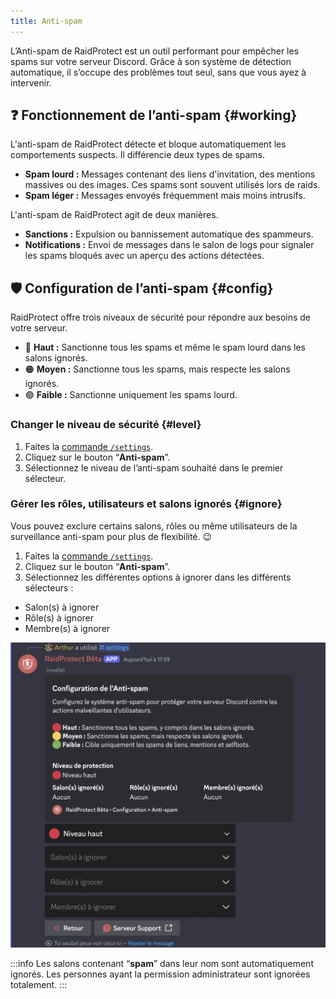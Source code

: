 ```yaml
---
title: Anti-spam
---
```

L’Anti-spam de RaidProtect est un outil performant pour empêcher les spams sur votre serveur Discord. Grâce à son système de détection automatique, il s’occupe des problèmes tout seul, sans que vous ayez à intervenir.

## ❓ Fonctionnement de l’anti-spam {#working}

L'anti-spam de RaidProtect détecte et bloque automatiquement les comportements suspects. Il différencie deux types de spams.
- **Spam lourd :** Messages contenant des liens d'invitation, des mentions massives ou des images. Ces spams sont souvent utilisés lors de raids.
- **Spam léger :** Messages envoyés fréquemment mais moins intrusifs.

L'anti-spam de RaidProtect agit de deux manières.
- **Sanctions :** Expulsion ou bannissement automatique des spammeurs.
- **Notifications :** Envoi de messages dans le salon de logs pour signaler les spams bloqués avec un aperçu des actions détectées.

## 🛡️ Configuration de l’anti-spam {#config}

RaidProtect offre trois niveaux de sécurité pour répondre aux besoins de votre serveur.
- 🔴 **Haut :** Sanctionne tous les spams et même le spam lourd dans les salons ignorés.
- 🟠 **Moyen :** Sanctionne tous les spams, mais respecte les salons ignorés.
- 🟢 **Faible :** Sanctionne uniquement les spams lourd.

### Changer le niveau de sécurité {#level}

1. Faites la [commande `/settings`](../setup.md#settings).
2. Cliquez sur le bouton “**Anti-spam**”.
3. Sélectionnez le niveau de l’anti-spam souhaité dans le premier sélecteur.

### Gérer les rôles, utilisateurs et salons ignorés {#ignore}

Vous pouvez exclure certains salons, rôles ou même utilisateurs de la surveillance anti-spam pour plus de flexibilité. 😉
1. Faites la [commande `/settings`](../setup.md#settings).
2. Cliquez sur le bouton “**Anti-spam**”.
3. Sélectionnez les différentes options à ignorer dans les différents sélecteurs :
- Salon(s) à ignorer
- Rôle(s) à ignorer
- Membre(s) à ignorer

![Capture d'écran paramètre anti-spam](../assets/rpBeta-settings-anti-spam.webp)

:::info
Les salons contenant “**spam**” dans leur nom sont automatiquement ignorés. Les personnes ayant la permission administrateur sont ignorées totalement. 
:::